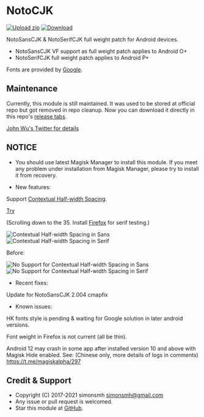 # NotoCJK
[![Upload zip](https://github.com/simonsmh/notocjk/workflows/Upload%20zip/badge.svg)](https://github.com/simonsmh/notocjk/actions)
[![Download](https://img.shields.io/github/downloads/simonsmh/notocjk/total.svg)](https://github.com/simonsmh/notocjk/releases)

NotoSansCJK & NotoSerifCJK full weight patch for Android devices.

* NotoSansCJK VF support as full weight patch applies to Android O+
* NotoSerifCJK full weight patch applies to Android P+

Fonts are provided by [Google](https://github.com/googlefonts/noto-cjk).

## Maintenance
Currently, this module is still maintained. It was used to be stored at official repo but got removed in repo cleanup. Now you can download it directly in this repo's [release tabs](https://github.com/simonsmh/notocjk/releases).

[John Wu's Twitter for details](https://twitter.com/topjohnwu/status/1229896206584664065)

## NOTICE

* You should use latest Magisk Manager to install this module. If you meet any problem under installation from Magisk Manager, please try to install it from recovery.

* New features:

Support [Contextual Half-width Spacing](https://docs.microsoft.com/en-us/typography/opentype/spec/features_ae#tag-chws).

[Try](https://kojiishi.github.io/chws/test.html) 

(Scrolling down to the 35. Install [Firefox](https://play.google.com/store/apps/details?id=org.mozilla.firefox) for serif testing.)

![Contextual Half-width Spacing in Sans](https://github.com/simonsmh/notocjk/blob/master/pics/Screenshot_20210415-005721_Firefox.png?raw=true)
![Contextual Half-width Spacing in Serif](https://github.com/simonsmh/notocjk/blob/master/pics/Screenshot_20210415-005701_Firefox.png?raw=true)

Before:

![No Support for Contextual Half-width Spacing in Sans](https://github.com/simonsmh/notocjk/blob/master/pics/Screenshot_20210415-010033_Firefox.png?raw=true)
![No Support for Contextual Half-width Spacing in Serif](https://github.com/simonsmh/notocjk/blob/master/pics/Screenshot_20210415-010042_Firefox.png?raw=true)

* Recent fixes:

Update for NotoSansCJK 2.004 cmapfix

* Known issues:

HK fonts style is pending & waiting for Google solution in later android versions.

Font weight in Firefox is not current (all be thin).

Android 12 may crash in some app after installed version 10 and above with Magisk Hide enabled. See: (Chinese only, more details of logs in comments) https://t.me/magiskalpha/297

## Credit & Support

* Copyright (C) 2017-2021 simonsmh <simonsmh@gmail.com>
* Any issue or pull request is welcomed.
* Star this module at [GitHub](https://github.com/simonsmh/notocjk).
